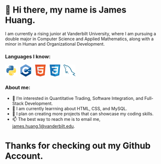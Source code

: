 
# 👋 Hi there, my name is James Huang. 

I am currently a rising junior at Vanderbilt University, where I am pursuing a double major in Computer Science and Applied Mathematics, along with a minor in Human and Organizational Development.

### Languages I know:

<img src="https://github.com/devicons/devicon/blob/master/icons/python/python-original.svg" title="Python" alt="Python" width="40" height="40"/>&nbsp;
<img src="https://github.com/devicons/devicon/blob/master/icons/cplusplus/cplusplus-original.svg" title="C++" alt="C++" width="40" height="40"/>&nbsp;
<img src="https://github.com/devicons/devicon/blob/master/icons/html5/html5-original.svg" title="HTML" alt="HTML" width="40" height="40"/>&nbsp;
<img src="https://github.com/devicons/devicon/blob/master/icons/css3/css3-original.svg" title="CSS" alt="CSS" width="40" height="40"/>&nbsp;
<img src="https://github.com/devicons/devicon/blob/master/icons/mysql/mysql-original.svg" title="MySQL" alt="MySQL" width="40" height="40"/>&nbsp;

### About me:

- 👀 I’m interested in Quantitative Trading, Software Integration, and Full-Stack Development.
- 🌱 I am currently learrning about HTML, CSS, and MySQL.
- 💞️ I plan on creating more projects that can showcase my coding skills.
- 📫 The best way to reach me is to email me, james.huang.1@vanderbilt.edu.

# Thanks for checking out my Github Account.
